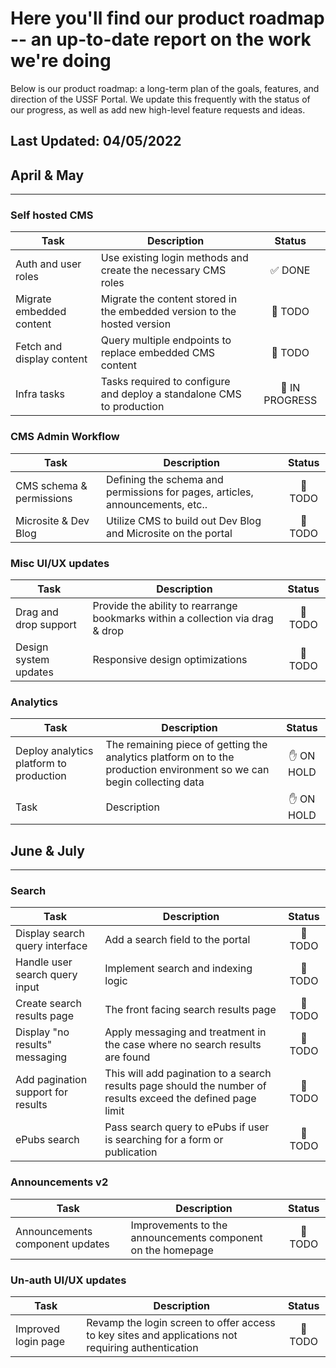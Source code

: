 # Here you'll find our product roadmap -- an up-to-date report on the work we're doing

Below is our product roadmap: a long-term plan of the goals, features, and direction of the USSF Portal. We update this frequently with the status of our progress, as well as add new high-level feature requests and ideas.

## **Last Updated: 04/05/2022**

## April & May

____________________________________________________

### Self hosted CMS

| Task | Description | Status |
| ------ | ------ | :------: |
| Auth and user roles | Use existing login methods and create the necessary CMS roles | :white_check_mark: DONE |
| Migrate embedded content | Migrate the content stored in the embedded version to the hosted version | :construction: TODO |
| Fetch and display content | Query multiple endpoints to replace embedded CMS content | :construction: TODO |
| Infra tasks | Tasks required to configure and deploy a standalone CMS to production | :memo: IN PROGRESS |

### CMS Admin Workflow

| Task  | Description | Status |
| ------ | ------ | :------: |
| CMS schema & permissions | Defining the schema and permissions for pages, articles, announcements, etc..| :construction: TODO |
| Microsite & Dev Blog | Utilize CMS to build out Dev Blog and Microsite on the portal | :construction: TODO |

### Misc UI/UX updates

| Task  | Description | Status |
| ------ | ------ | :------: |
| Drag and drop support | Provide the ability to rearrange bookmarks within a collection via drag & drop| :construction: TODO |
| Design system updates | Responsive design optimizations | :construction: TODO |

### Analytics

| Task | Description | Status |
| ------ | ------ | :------: |
| Deploy analytics platform to production | The remaining piece of getting the analytics platform on to the production environment so we can begin collecting data | :hand: ON HOLD |
| Task | Description | :hand: ON HOLD |

## June & July

____________________________________________________

### Search

| Task | Description | Status |
| ------ | ------ | :------: |
| Display search query interface | Add a search field to the portal | :construction: TODO |
| Handle user search query input | Implement search and indexing logic | :construction: TODO |
| Create search results page | The front facing search results page | :construction: TODO |
| Display "no results" messaging | Apply messaging and treatment in the case where no search results are found | :construction: TODO |
| Add pagination support for results | This will add pagination to a search results page should the number of results exceed the defined page limit | :construction: TODO |
| ePubs search | Pass search query to ePubs if user is searching for a form or publication | :construction: TODO |

### Announcements v2

| Task | Description | Status |
| ------ | ------ | :------: |
| Announcements component updates | Improvements to the announcements component on the homepage | :construction: TODO |

### Un-auth UI/UX updates

| Task | Description | Status |
| ------ | ------ | :------: |
| Improved login page | Revamp the login screen to offer access to key sites and applications not requiring authentication | :construction: TODO |